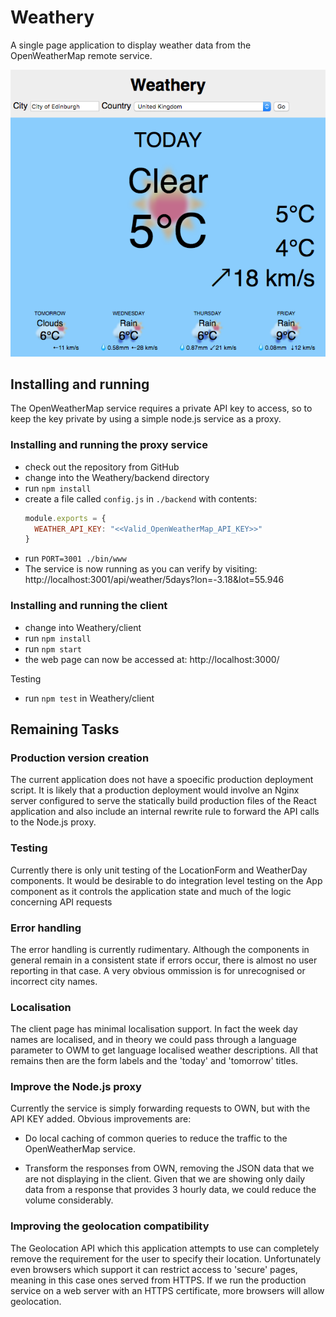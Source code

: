 

# Weathery

A single page application to display weather data from the OpenWeatherMap remote service.

![Example Screenshot](Weathery-screenshot01.png)

## Installing and running

The OpenWeatherMap service requires a private API key to access, so to keep the key private by using a simple node.js service as a proxy.

### Installing and running the proxy service

* check out the repository from GitHub
* change into the Weathery/backend directory
* run `npm install`
* create a file called `config.js` in `./backend` with contents:
  ```javascript
  module.exports = {
    WEATHER_API_KEY: "<<Valid_OpenWeatherMap_API_KEY>>"
  }
  ```
* run `PORT=3001 ./bin/www`
* The service is now running as you can verify by visiting:
  http://localhost:3001/api/weather/5days?lon=-3.18&lot=55.946


### Installing and running the client

* change into Weathery/client
* run `npm install`
* run `npm start`
* the web page can now be accessed at: http://localhost:3000/


Testing

* run `npm test` in Weathery/client


## Remaining Tasks

### Production version creation

The current application does not have a spoecific production deployment script.  It is likely that a production deployment would involve an Nginx server configured to serve the statically build production files of the React application and also include an internal rewrite rule to forward the API calls to the Node.js proxy.

### Testing

Currently there is only unit testing of the LocationForm and WeatherDay components.  It would be desirable to do integration level testing on the App component as it controls the application state and much of the logic concerning API requests

### Error handling

The error handling is currently rudimentary.  Although the components in general remain in a consistent state if errors occur, there is almost no user reporting in that case.  A very obvious ommission is for unrecognised or incorrect city names.

### Localisation

The client page has minimal localisation support.  In fact the week day names are localised, and in theory we could pass through a language parameter to OWM to get language localised weather descriptions.  All that remains then are the form labels and the 'today' and 'tomorrow' titles.

### Improve the Node.js proxy

Currently the service is simply forwarding requests to OWN, but with the API KEY added.  Obvious improvements are:

* Do local caching of common queries to reduce the traffic to the OpenWeatherMap service.

* Transform the responses from OWN, removing the JSON data that we are not displaying in the client.  Given that we are showing only daily data from a response that provides 3 hourly data, we could reduce the volume considerably.


### Improving the geolocation compatibility

The Geolocation API which this application attempts to use can completely remove the requirement for the user to specify their location.  Unfortunately even browsers which support it can restrict access to 'secure' pages, meaning in this case ones served from HTTPS.  If we run the production service on a web server with an HTTPS certificate, more browsers will allow geolocation.
